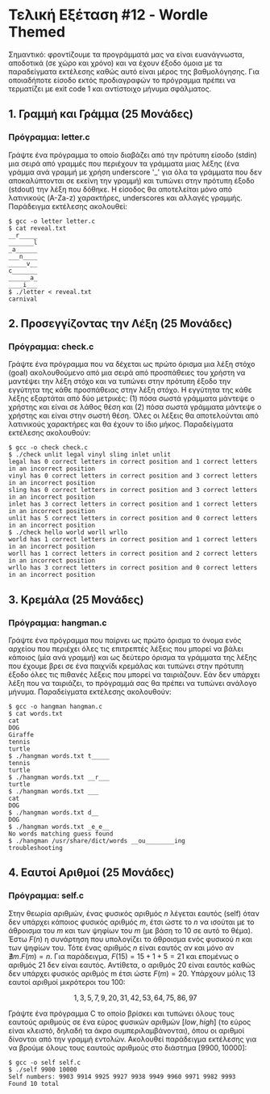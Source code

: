 # Τελική Εξέταση #12 - Wordle Themed

Σημαντικό: φροντίζουμε τα προγράμματά μας να είναι ευανάγνωστα, αποδοτικά (σε χώρο και χρόνο) και να έχουν έξοδο όμοια με τα παραδείγματα εκτέλεσης καθώς αυτό είναι μέρος της βαθμολόγησης. Για οποιαδήποτε είσοδο εκτός προδιαγραφών το πρόγραμμα πρέπει να τερματίζει με exit code 1 και αντίστοιχο μήνυμα σφάλματος.

## 1. Γραμμή και Γράμμα (25 Μονάδες)

### Πρόγραμμα: letter.c

Γράψτε ένα πρόγραμμα το οποίο διαβάζει από την πρότυπη είσοδο (stdin) μια σειρά από γραμμές που περιέχουν τα γράμματα μιας λέξης (ένα γράμμα ανά γραμμή με χρήση underscore '_' για όλα τα γράμματα που δεν αποκαλύπτονται σε εκείνη την γραμμή) και τυπώνει στην πρότυπη έξοδο (stdout) την λέξη που δόθηκε. Η είσοδος θα αποτελείται μόνο από λατινικούς (A-Za-z) χαρακτήρες, underscores και αλλαγές γραμμής. Παράδειγμα εκτέλεσης ακολουθεί:

```
$ gcc -o letter letter.c
$ cat reveal.txt
__r_____
_______l
_a______
___n____
_____v__
c_______
______a_
____i___
$ ./letter < reveal.txt
carnival
```

## 2. Προσεγγίζοντας την Λέξη (25 Μονάδες)

### Πρόγραμμα: check.c

Γράψτε ένα πρόγραμμα που να δέχεται ως πρώτο όρισμα μια λέξη στόχο (goal) ακολουθούμενο από μια σειρά από προσπάθειες του χρήστη να μαντέψει την λέξη στόχο και να τυπώνει στην πρότυπη έξοδο την εγγύτητα της κάθε προσπάθειας στην λέξη στόχο. Η εγγύτητα της κάθε λέξης εξαρτάται από δύο μετρικές: (1) πόσα σωστά γράμματα μάντεψε ο χρήστης και είναι σε λάθος θέση και (2) πόσα σωστά γράμματα μάντεψε ο χρήστης και είναι στην σωστή θέση. Όλες οι λέξεις θα αποτελούνται από λατινικούς χαρακτήρες και θα έχουν το ίδιο μήκος. Παραδείγματα εκτέλεσης ακολουθούν:

```
$ gcc -o check check.c
$ ./check unlit legal vinyl sling inlet unlit
legal has 0 correct letters in correct position and 1 correct letters in an incorrect position
vinyl has 0 correct letters in correct position and 3 correct letters in an incorrect position
sling has 0 correct letters in correct position and 3 correct letters in an incorrect position
inlet has 3 correct letters in correct position and 1 correct letters in an incorrect position
unlit has 5 correct letters in correct position and 0 correct letters in an incorrect position
$ ./check hello world worll wrllo
world has 1 correct letters in correct position and 1 correct letters in an incorrect position
worll has 1 correct letters in correct position and 2 correct letters in an incorrect position
wrllo has 3 correct letters in correct position and 0 correct letters in an incorrect position
```

## 3. Κρεμάλα (25 Μονάδες)

### Πρόγραμμα: hangman.c

Γράψτε ένα πρόγραμμα που παίρνει ως πρώτο όρισμα το όνομα ενός αρχείου που περιέχει όλες τις επιτρεπτές λέξεις που μπορεί να βάλει κάποιος (μία ανά γραμμή) και ως δεύτερο όρισμα τα γράμματα της λέξης που έχουμε βρει σε ένα παιχνίδι κρεμάλας και τυπώνει στην πρότυπη έξοδο όλες τις πιθανές λέξεις που μπορεί να ταιριάζουν. Εάν δεν υπάρχει λέξη που να ταιριάζει, το πρόγραμμά σας θα πρέπει να τυπώνει ανάλογο μήνυμα. Παραδείγματα εκτέλεσης ακολουθούν:

```
$ gcc -o hangman hangman.c
$ cat words.txt
cat
DOG
Giraffe
tennis
turtle
$ ./hangman words.txt t_____
tennis
turtle
$ ./hangman words.txt __r___
turtle
$ ./hangman words.txt ___
cat
DOG
$ ./hangman words.txt d__
DOG
$ ./hangman words.txt _e_e__
No words matching guess found
$ ./hangman /usr/share/dict/words __ou________ing
troubleshooting
```

## 4. Εαυτοί Αριθμοί (25 Μονάδες)

### Πρόγραμμα: self.c

Στην θεωρία αριθμών, ένας φυσικός αριθμός $n$ λέγεται εαυτός (self) όταν δεν υπάρχει κάποιος φυσικός αριθμός $m$, έτσι ώστε το $n$ να ισούται με το άθροισμα του $m$ και των ψηφίων του $m$ (με βάση το 10 σε αυτό το θέμα). Έστω $F(n)$ η συνάρτηση που υπολογίζει το άθροισμα ενός φυσικού $n$ και των ψηφίων του. Τότε ένας αριθμός $n$ είναι εαυτός αν και μόνο αν $\nexists m . F(m) = n$. Για παράδειγμα, $F(15) = 15 + 1 + 5 = 21$ και επομένως ο αριθμός 21 δεν είναι εαυτός. Αντίθετα, ο αριθμός 20 είναι εαυτός καθώς δεν υπάρχει φυσικός αριθμός m έτσι ώστε $F(m) = 20$. Υπάρχουν μόλις 13 εαυτοί αριθμοί μικρότεροι του 100:

$$ 1, 3, 5, 7, 9, 20, 31, 42, 53, 64, 75, 86, 97 $$

Γράψτε ένα πρόγραμμα C το οποίο βρίσκει και τυπώνει όλους τους εαυτούς αριθμούς σε ένα εύρος φυσικών αριθμών $[low, high]$ (το εύρος είναι κλειστό, δηλαδή τα άκρα συμπεριλαμβάνονται), όπου οι αριθμοί δίνονται από την γραμμή εντολών. Ακολουθεί παράδειγμα εκτέλεσης για να βρούμε όλους τους εαυτούς αριθμούς στο διάστημα $[9900, 10000]$:

```
$ gcc -o self self.c
$ ./self 9900 10000
Self numbers: 9903 9914 9925 9927 9938 9949 9960 9971 9982 9993
Found 10 total
```